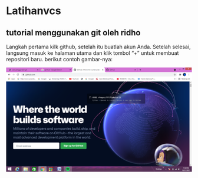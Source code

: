 # Latihanvcs
## tutorial menggunakan git oleh ridho

<p>Langkah pertama kilk github, setelah itu buatlah akun Anda. Setelah selesai, langsung masuk ke halaman utama dan klik tombol “+” untuk membuat repositori baru. berikut contoh gambar-nya:<p>

![Gambar 1](screenshoot/ss1.png)


